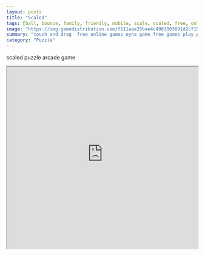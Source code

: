 ```yaml
---
layout: posts
title: "Scaled"
tags: [ball, bounce, family, friendly, mobile, scale, scaled, free, online, games, oyna, game, free, games, play, play, games]
image: "https://img.gamedistribution.com/f111aae25bae4c4983803891d2cf19af.jpg"
summary: "touch and drag  free online games oyna game free games play play games"
category: "Puzzle"
---
```


scaled puzzle arcade game

<iframe width="100%" height="480px;" src="https://html5.gamedistribution.com/f111aae25bae4c4983803891d2cf19af/"></iframe>